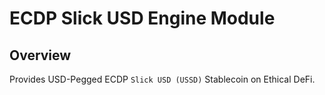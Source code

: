 # ECDP Slick USD Engine Module

## Overview

Provides USD-Pegged ECDP `Slick USD (USSD)` Stablecoin on Ethical DeFi.
